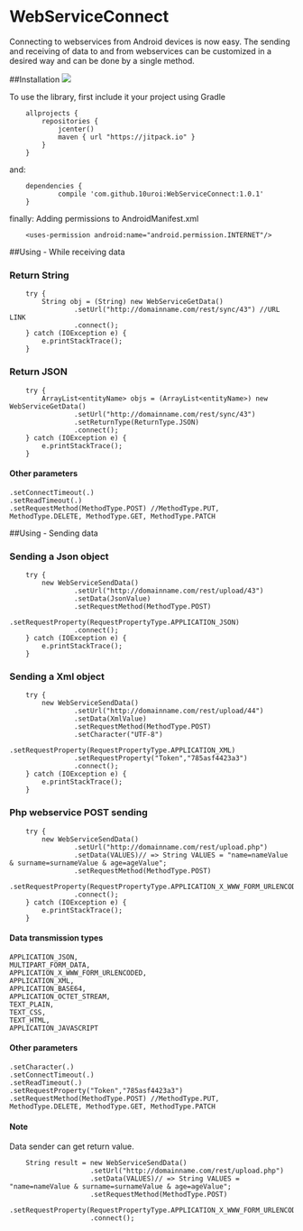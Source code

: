 # WebServiceConnect 
Connecting to webservices from Android devices is now easy. The sending and receiving of data to and from webservices can be customized in a desired way and can be done by a single method.

##Installation <img src="https://jitpack.io/v/10uroi/WebServiceConnect.svg">

To use the library, first include it your project using Gradle

        allprojects {
            repositories {
                jcenter()
                maven { url "https://jitpack.io" }
            }
        }
and:

        dependencies {
                compile 'com.github.10uroi:WebServiceConnect:1.0.1'
        }
        
finally: Adding permissions to AndroidManifest.xml
        
        <uses-permission android:name="android.permission.INTERNET"/>
        
##Using - While receiving data
### Return String
        try {
            String obj = (String) new WebServiceGetData()
                    .setUrl("http://domainname.com/rest/sync/43") //URL LINK
                    .connect();
        } catch (IOException e) {
            e.printStackTrace();
        }
                
### Return JSON
        try {
            ArrayList<entityName> objs = (ArrayList<entityName>) new WebServiceGetData()
                    .setUrl("http://domainname.com/rest/sync/43")
                    .setReturnType(ReturnType.JSON)
                    .connect();
        } catch (IOException e) {
            e.printStackTrace();
        }
        
#### Other parameters
    .setConnectTimeout(.)
    .setReadTimeout(.)
    .setRequestMethod(MethodType.POST) //MethodType.PUT, MethodType.DELETE, MethodType.GET, MethodType.PATCH
    
##Using - Sending data
### Sending a Json object 
        try {
            new WebServiceSendData()
                    .setUrl("http://domainname.com/rest/upload/43")
                    .setData(JsonValue)
                    .setRequestMethod(MethodType.POST)
                    .setRequestProperty(RequestPropertyType.APPLICATION_JSON)
                    .connect();
        } catch (IOException e) {
            e.printStackTrace();
        }
                
### Sending a Xml object
        try {
            new WebServiceSendData()
                    .setUrl("http://domainname.com/rest/upload/44")
                    .setData(XmlValue)
                    .setRequestMethod(MethodType.POST)
                    .setCharacter("UTF-8")
                    .setRequestProperty(RequestPropertyType.APPLICATION_XML)
                    .setRequestProperty("Token","785asf4423a3")
                    .connect();
        } catch (IOException e) {
            e.printStackTrace();
        }
        
### Php webservice POST sending
        try {
            new WebServiceSendData()
                    .setUrl("http://domainname.com/rest/upload.php")
                    .setData(VALUES)// => String VALUES = "name=nameValue & surname=surnameValue & age=ageValue";
                    .setRequestMethod(MethodType.POST)
                    .setRequestProperty(RequestPropertyType.APPLICATION_X_WWW_FORM_URLENCODED)
                    .connect();
        } catch (IOException e) {
            e.printStackTrace();
        }

#### Data transmission types
    APPLICATION_JSON,
    MULTIPART_FORM_DATA,
    APPLICATION_X_WWW_FORM_URLENCODED,
    APPLICATION_XML,
    APPLICATION_BASE64,
    APPLICATION_OCTET_STREAM,
    TEXT_PLAIN,
    TEXT_CSS,
    TEXT_HTML,
    APPLICATION_JAVASCRIPT
    
#### Other parameters
    .setCharacter(.)
    .setConnectTimeout(.)
    .setReadTimeout(.)
    .setRequestProperty("Token","785asf4423a3")
    .setRequestMethod(MethodType.POST) //MethodType.PUT, MethodType.DELETE, MethodType.GET, MethodType.PATCH
    
#### Note
Data sender can get return value.
        
        String result = new WebServiceSendData()
                        .setUrl("http://domainname.com/rest/upload.php")
                        .setData(VALUES)// => String VALUES = "name=nameValue & surname=surnameValue & age=ageValue";
                        .setRequestMethod(MethodType.POST)
                        .setRequestProperty(RequestPropertyType.APPLICATION_X_WWW_FORM_URLENCODED)
                        .connect();
